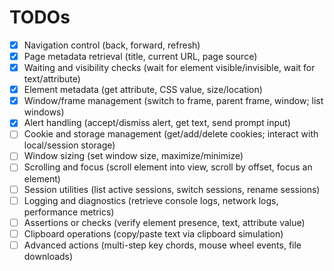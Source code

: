 # TODOs

- [x] Navigation control (back, forward, refresh)
- [x] Page metadata retrieval (title, current URL, page source)
- [x] Waiting and visibility checks (wait for element visible/invisible, wait for text/attribute)
- [x] Element metadata (get attribute, CSS value, size/location)
- [x] Window/frame management (switch to frame, parent frame, window; list windows)
- [x] Alert handling (accept/dismiss alert, get text, send prompt input)
- [ ] Cookie and storage management (get/add/delete cookies; interact with local/session storage)
- [ ] Window sizing (set window size, maximize/minimize)
- [ ] Scrolling and focus (scroll element into view, scroll by offset, focus an element)
- [ ] Session utilities (list active sessions, switch sessions, rename sessions)
- [ ] Logging and diagnostics (retrieve console logs, network logs, performance metrics)
- [ ] Assertions or checks (verify element presence, text, attribute value)
- [ ] Clipboard operations (copy/paste text via clipboard simulation)
- [ ] Advanced actions (multi-step key chords, mouse wheel events, file downloads)
